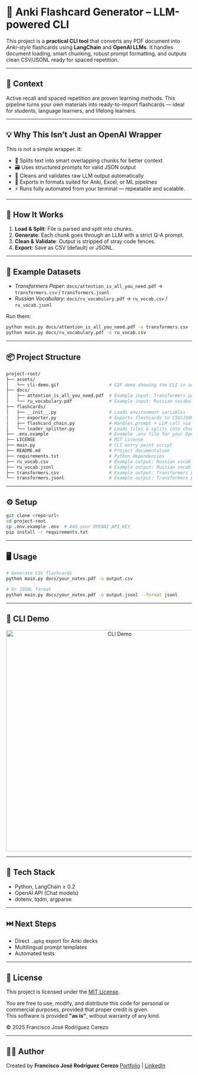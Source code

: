 # 🧠 Anki Flashcard Generator – LLM-powered CLI

This project is a **practical CLI tool** that converts any PDF document into *Anki-style* flashcards using **LangChain** and **OpenAI LLMs**. It handles document loading, smart chunking, robust prompt formatting, and outputs clean CSV/JSONL ready for spaced repetition.

---

## 🧭 Context

Active recall and spaced repetition are proven learning methods. This pipeline turns your own materials into ready-to-import flashcards — ideal for students, language learners, and lifelong learners.

---

## 💡 Why This Isn’t Just an OpenAI Wrapper

This is not a simple wrapper. It:

- 🔀 Splits text into smart overlapping chunks for better context
- 🗃️ Uses structured prompts for valid JSON output
- 🧹 Cleans and validates raw LLM output automatically
- 💾 Exports in formats suited for Anki, Excel, or ML pipelines
- ⚡ Runs fully automated from your terminal — repeatable and scalable.

---

## 🚀 How It Works

1. **Load & Split**: File is parsed and split into chunks.
2. **Generate**: Each chunk goes through an LLM with a strict Q-A prompt.
3. **Clean & Validate**: Output is stripped of stray code fences.
4. **Export**: Save as CSV (default) or JSONL.

---

## 📄 Example Datasets

- *Transformers Paper*: `docs/attention_is_all_you_need.pdf` → `transformers.csv` / `transformers.jsonl`
- *Russian Vocabulary*: `docs/ru_vocabulary.pdf` → `ru_vocab.csv` / `ru_vocab.jsonl`

Run them:

```bash
python main.py docs/attention_is_all_you_need.pdf -o transformers.csv
python main.py docs/ru_vocabulary.pdf -o ru_vocab.csv
```

---

## 📦 Project Structure

```bash
project-root/
├── assets/                 
│   └── cli-demo.gif                   # GIF demo showing the CLI in action (you can see it below)
├── docs/                        
│   ├── attention_is_all_you_need.pdf  # Example input: Transformers paper
│   └── ru_vocabulary.pdf              # Example input: Russian vocabulary
├── flashcards/                  
│   ├── __init__.py                    # Loads environment variables
│   ├── exporter.py                    # Exports flashcards to CSV/JSONL
│   ├── flashcard_chain.py             # Handles prompt + LLM call via LangChain
│   └── loader_splitter.py             # Loads files & splits into chunks
├── .env.example                       # Example .env file for your OpenAI key
├── LICENSE                            # MIT License
├── main.py                            # CLI entry point script
├── README.md                          # Project documentation
├── requirements.txt                   # Python dependencies
├── ru_vocab.csv                       # Example output: Russian vocab (CSV)
├── ru_vocab.jsonl                     # Example output: Russian vocab (JSONL)
├── transformers.csv                   # Example output: Transformers paper (CSV)
└── transformers.jsonl                 # Example output: Transformers paper (JSONL)
```

---

## ⚙️ Setup

```bash
git clone <repo-url>
cd project-root
cp .env.example .env  # Add your OPENAI_API_KEY
pip install -r requirements.txt
```

---

## 🖥️ Usage

```bash
# Generate CSV flashcards
python main.py docs/your_notes.pdf -o output.csv

# Or JSONL format
python main.py docs/your_notes.pdf -o output.jsonl --format jsonl
```

---

## 🎥 CLI Demo

<div align="center">
  <img src="assets/cli-demo.gif" alt="CLI Demo" width="600"/>
</div>

---

## 🧰 Tech Stack

- Python, LangChain ≥ 0.2
- OpenAI API (Chat models)
- dotenv, tqdm, argparse

---

## ⏭️ Next Steps

- Direct `.apkg` export for Anki decks
- Multilingual prompt templates
- Automated tests

---

## 📝 License

This project is licensed under the [MIT License](LICENSE).

You are free to use, modify, and distribute this code for personal or commercial purposes, provided that proper credit is given.  
This software is provided **"as is"**, without warranty of any kind.

© 2025 Francisco José Rodríguez Cerezo

---

## 👨‍💻 Author

Created by **Francisco José Rodríguez Cerezo**
[Portfolio](https://franrguezcer.github.io/portfolio/) | [LinkedIn](https://linkedin.com/in/franciscojoserodriguezcerezo)
